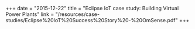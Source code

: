 +++
date = "2015-12-22"
title = "Eclipse IoT case study: Building Virtual Power Plants"
link = "/resources/case-studies/Eclipse%20IoT%20Success%20Story%20-%20OmSense.pdf"
+++
